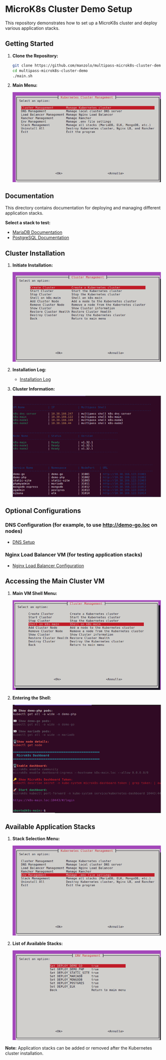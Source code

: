 # MicroK8s Cluster Demo Setup

This repository demonstrates how to set up a MicroK8s cluster and deploy various application stacks.

## Getting Started

1.  **Clone the Repository:**

    ```bash
    git clone https://github.com/manzolo/multipass-microk8s-cluster-demo.git
    cd multipass-microk8s-cluster-demo
    ./main.sh
    ```

2.  **Main Menu:**

    ![Main menu](images/menu.png)

## Documentation

This directory contains documentation for deploying and managing different application stacks.

**Select a stack to test:**

* [MariaDB Documentation](mariadb/README.md)
* [PostgreSQL Documentation](postgres/README.md)

## Cluster Installation

1.  **Initiate Installation:**

    ![Install](images/install.png)

2.  **Installation Log:**

    * [Installation Log](INSTALL_LOG.md)

3.  **Cluster Information:**

    ![Cluster info](images/cluster-info.png)

## Optional Configurations

### DNS Configuration (for example, to use http://demo-go.loc on nodes)

* [DNS Setup](dns/README.md)

### Nginx Load Balancer VM (for testing application stacks)

* [Nginx Load Balancer Configuration](nginx-lb/README.md)

## Accessing the Main Cluster VM

1.  **Main VM Shell Menu:**

    ![Shell on main vm menu](images/shell_main.png)

2.  **Entering the Shell:**

    ![Shell](images/shell_main_enter.png)

## Available Application Stacks

1.  **Stack Selection Menu:**

    ![Stack menu](images/stack_menu.png)

2.  **List of Available Stacks:**

    ![Stack list](images/stack_list.png)

**Note:** Application stacks can be added or removed after the Kubernetes cluster installation.
